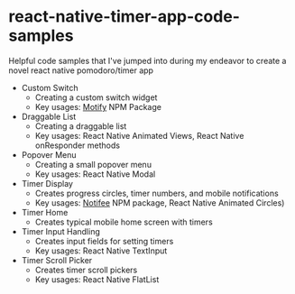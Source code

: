 # react-native-timer-app-code-samples
Helpful code samples that I've jumped into during my endeavor to create a novel react native pomodoro/timer app

- Custom Switch
  - Creating a custom switch widget
  - Key usages: [Motify](https://github.com/nandorojo/moti) NPM Package
- Draggable List
  - Creating a draggable list
  - Key usages: React Native Animated Views, React Native onResponder methods
- Popover Menu
  - Creating a small popover menu
  - Key usages: React Native Modal
- Timer Display
  - Creates progress circles, timer numbers, and mobile notifications
  - Key usages: [Notifee](https://notifee.app/) NPM package, React Native Animated Circles)
- Timer Home
  - Creates typical mobile home screen with timers 
- Timer Input Handling
  - Creates input fields for setting timers
  - Key usages: React Native TextInput
- Timer Scroll Picker
  - Creates timer scroll pickers
  - Key usages: React Native FlatList
